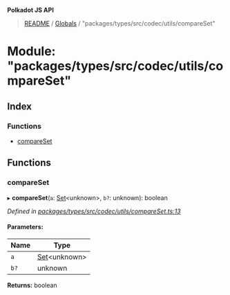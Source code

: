**Polkadot JS API**

> [README](../README.md) / [Globals](../globals.md) / "packages/types/src/codec/utils/compareSet"

# Module: "packages/types/src/codec/utils/compareSet"

## Index

### Functions

* [compareSet](_packages_types_src_codec_utils_compareset_.md#compareset)

## Functions

### compareSet

▸ **compareSet**(`a`: [Set](../classes/_packages_types_src_codec_btreeset_.btreeset.md#set)\<unknown>, `b?`: unknown): boolean

*Defined in [packages/types/src/codec/utils/compareSet.ts:13](https://github.com/polkadot-js/api/blob/d20228788/packages/types/src/codec/utils/compareSet.ts#L13)*

#### Parameters:

Name | Type |
------ | ------ |
`a` | [Set](../classes/_packages_types_src_codec_btreeset_.btreeset.md#set)\<unknown> |
`b?` | unknown |

**Returns:** boolean
